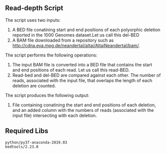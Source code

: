 ## Read-depth Script

The script uses two inputs:
1) A BED file conatining start and end positions of each polyorphic deletion reported in the 1000 Genomes dataset.Let us call this del-BED 
2) A BAM file downloaded from a repository such as http://cdna.eva.mpg.de/neandertal/altai/AltaiNeandertal/bam/.

The script performs the following operations:
1) The input BAM file is converted into a BED file that contains the start and end positions of each read. Let us call this read-BED.
2) Read-bed and del-BED are compared against each other. The number of reads, associated with the input file, that overlaps the length of each deletion are counted.

The script produces the following output:
1) File containing conatining the start and end positions of each deletion, and an added column with the numbers of reads (associated with the input file) intersecting with each deletion.







## Required Libs

```
python/py37-anaconda-2019.03
bedtools/2.23.0
```
